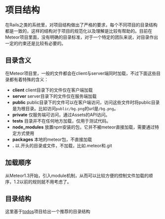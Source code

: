 # 项目结构

在Rails之类的系统里，对项目结构做出了严格的要求，每个不同项目的目录结构都是一致的，这样的结构对于项目的规范化以及理解是比较有帮助的。目前在Meteor项目里面，没有明确的目录标准，对于一个特定的团队来说，对目录作出一定的约束还是比较有必要的。

## 目录含义

在Meteor项目里，一般的文件都会在client与server端同时加载，不过下面这些目录都有着特殊的含义：

* **client** client目录下的文件仅在客户端加载
* **server** server目录下的文件仅在服务端加载
* **public** public目录下的文件可以在客户端访问，访问这些文件时将public目录是为根目录。比如访问`public/bg.png`的url是`/bg.png`。
* **private** 仅服务端可访问，通过Assets的API访问。
* **tests** 目录并不在任何地方加载，仅用于测试代码。
* **node_modules**  放置npm安装的包，它并不被meteor直接加载，需要通过特定方式使用
* **packages** 本地的meteor包，不直接加载
* **.** 以.开头的目录或文件，不加载，比如.meteor和.git

## 加载顺序

从Meteor1.3开始，引入module机制，从而可以比较方便的控制文件加载的顺序，1.2以前的规则就不用考虑了。

## 目录结构

这里基于[todos](https://github.com/meteor/todos)项目给出一个推荐的目录结构
